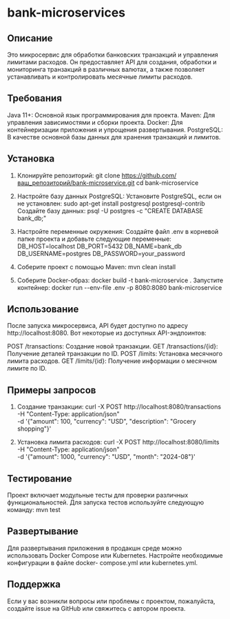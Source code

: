 # bank-microservices

## Описание
Это микросервис для обработки банковских транзакций и управления лимитами расходов. Он предоставляет API для создания, обработки и мониторинга транзакций в различных валютах, а также позволяет устанавливать и контролировать месячные лимиты расходов.

## Требования
Java 11+: Основной язык программирования для проекта.
Maven: Для управления зависимостями и сборки проекта.
Docker: Для контейнеризации приложения и упрощения развертывания.
PostgreSQL: В качестве основной базы данных для хранения транзакций и лимитов.

## Установка

1. Клонируйте репозиторий:
   git clone https://github.com/ваш_репозиторий/bank-microservice.git
   cd bank-microservice
   
2. Настройте базу данных PostgreSQL:
   Установите PostgreSQL, если он не установлен:
   sudo apt-get install postgresql postgresql-contrib
   Создайте базу данных:
   psql -U postgres -c "CREATE DATABASE bank_db;"

3. Настройте переменные окружения:
   Создайте файл .env в корневой папке проекта и добавьте следующие переменные:
   DB_HOST=localhost
   DB_PORT=5432
   DB_NAME=bank_db
   DB_USERNAME=postgres
   DB_PASSWORD=your_password

4. Соберите проект с помощью Maven:
   mvn clean install

5. Соберите Docker-образ:
   docker build -t bank-microservice .
   Запустите контейнер:
   docker run --env-file .env -p 8080:8080 bank-microservice

## Использование
   После запуска микросервиса, API будет доступно по адресу http://localhost:8080. Вот некоторые из доступных API-эндпоинтов:

   POST /transactions: Создание новой транзакции.
   GET /transactions/{id}: Получение деталей транзакции по ID.
   POST /limits: Установка месячного лимита расходов.
   GET /limits/{id}: Получение информации о месячном лимите по ID.

## Примеры запросов

1. Создание транзакции:
   curl -X POST http://localhost:8080/transactions \
   -H "Content-Type: application/json" \
   -d '{"amount": 100, "currency": "USD", "description": "Grocery shopping"}'

2. Установка лимита расходов:
   curl -X POST http://localhost:8080/limits \
   -H "Content-Type: application/json" \
   -d '{"amount": 1000, "currency": "USD", "month": "2024-08"}'

## Тестирование
   Проект включает модульные тесты для проверки различных функциональностей. Для запуска тестов используйте следующую команду:
   mvn test

## Развертывание
   Для развертывания приложения в продакшн среде можно использовать Docker Compose или Kubernetes. Настройте необходимые конфигурации в файле docker- 
   compose.yml или kubernetes.yml.

## Поддержка
   Если у вас возникли вопросы или проблемы с проектом, пожалуйста, создайте issue на GitHub или свяжитесь с автором проекта.
